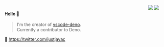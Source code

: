<a href="https://github.com/justjavac#gh-light-mode-only">
  <img align="right" src="https://github-readme-stats.vercel.app/api?username=justjavac&show_icons=true&icon_color=805AD5&text_color=718096&bg_color=ffffff&hide_title=true#gh-light-mode-only" />
</a>

<a href="https://github.com/justjavac#gh-dark-mode-only">
  <img align="right" src="https://github-readme-stats.vercel.app/api?username=justjavac&show_icons=true&hide_title=true&theme=merko#gh-dark-mode-only" />
</a>

#### Hello 👏

> I'm the creator of [vscode-deno](https://github.com/denoland/deno).\
> Currently a contributor to Deno.

🔗 https://twitter.com/justjavac
